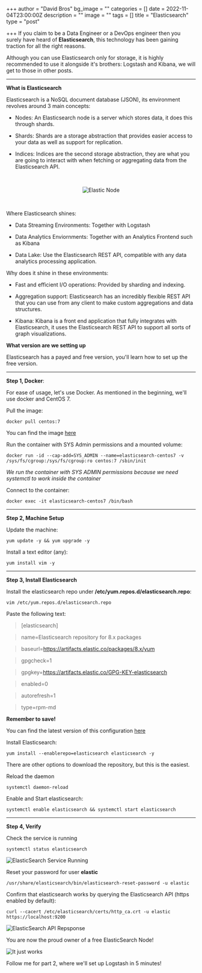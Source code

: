 +++
author = "David Bros"
bg_image = ""
categories = []
date = 2022-11-04T23:00:00Z
description = ""
image = ""
tags = []
title = "Elasticsearch"
type = "post"

+++
If you claim to be a Data Engineer or a DevOps engineer then you surely have heard of **Elasticsearch**, this technology has been gaining traction for all the right reasons. 



Although you can use Elasticsearch only for storage, it is highly recommended to use it alongside it's brothers: Logstash and Kibana, we will get to those in other posts.



---



**What is Elasticsearch**

Elasticsearch is a NoSQL document database (JSON), its environment revolves around 3 main concepts:



- Nodes: An Elasticsearch node is a server which stores data, it does this through shards.

- Shards: Shards are a storage abstraction that provides easier access to your data as well as support for replication. 

- Indices: Indices are the second storage abstraction, they are what you are going to interact with when fetching or aggregating data from the Elasticsearch API.



<br>

<center>

![Elastic Node](https://dev-to-uploads.s3.amazonaws.com/uploads/articles/vnizubkxockvhpi2rqsv.png)

</center>

<br>

 



Where Elasticsearch shines:

- Data Streaming Environments: Together with Logstash

- Data Analytics Enviornments: Together with an Analytics Frontend such as Kibana

- Data Lake: Use the Elasticsearch REST API, compatible with any data analytics processing application.



Why does it shine in these environments:

- Fast and efficient I/O operations: Provided by sharding and indexing.

- Aggregation support: Elasticsearch has an incredibly flexible REST API that you can use from any client to make custom aggregations and data structures.

- Kibana: Kibana is a front end application that fully integrates with Elasticsearch, it uses the Elasticsearch REST API to support all sorts of graph visualizations.<br>



**What version are we setting up**

Elasticsearch has a payed and free version, you'll learn how to set up the free version.



---

**Step 1, Docker**: 

For ease of usage, let's use Docker. As mentioned in the beginning, we'll use docker and CentOS 7.



Pull the image:

`docker pull centos:7`

You can find the image [here](https://hub.docker.com/_/centos)



Run the container with SYS Admin permissions and a mounted volume:

`docker run -id --cap-add=SYS_ADMIN --name=elasticsearch-centos7 -v /sys/fs/cgroup:/sys/fs/cgroup:ro centos:7 /sbin/init` 



_We run the container with SYS ADMIN permissions because we need systemctl to work inside the container_



Connect to the container:

`docker exec -it elasticsearch-centos7 /bin/bash`



---



**Step 2, Machine Setup**

Update the machine:

`yum update -y && yum upgrade -y`



Install a text editor (any): 

`yum install vim -y` 



---



**Step 3, Install Elasticsearch**



Install the elasticsearch repo under **/etc/yum.repos.d/elasticsearch.repo**:

`vim /etc/yum.repos.d/elasticsearch.repo` 



Paste the following text: 



> [elasticsearch]

> name=Elasticsearch repository for 8.x packages

> baseurl=https://artifacts.elastic.co/packages/8.x/yum

> gpgcheck=1

> gpgkey=https://artifacts.elastic.co/GPG-KEY-elasticsearch

> enabled=0

> autorefresh=1

> type=rpm-md



**Remember to save!**



You can find the latest version of this configuration [here](https://www.elastic.co/guide/en/elasticsearch/reference/8.1/rpm.html#rpm-repo)



Install Elasticsearch:

`yum install --enablerepo=elasticsearch elasticsearch -y`



There are other options to download the repository, but this is the easiest. 



Reload the daemon

`systemctl daemon-reload` 



Enable and Start elasticsearch:

```systemctl enable elasticsearch && systemctl start elasticsearch```



---



**Step 4, Verify**



Check the service is running

`systemctl status elasticsearch`





![ElasticSearch Service Running](https://dev-to-uploads.s3.amazonaws.com/uploads/articles/xkkl6d4dlhqje3grxfjd.png)

 



Reset your password for user **elastic**

`/usr/share/elasticsearch/bin/elasticsearch-reset-password -u elastic`





Confirm that elasticsearch works by querying the Elasticsearch API (https enabled by default):

`curl --cacert /etc/elasticsearch/certs/http_ca.crt -u elastic https://localhost:9200`



![ElasticSearch API Repsponse](https://dev-to-uploads.s3.amazonaws.com/uploads/articles/xp6cxmfqe5od8tinwwn8.png)

 

You are now the proud owner of a free ElasticSearch Node!



![It just works](https://dev-to-uploads.s3.amazonaws.com/uploads/articles/3wwi35zlkd9g6y15k2f0.gif)



Follow me for part 2, where we'll set up Logstash in 5 minutes!





